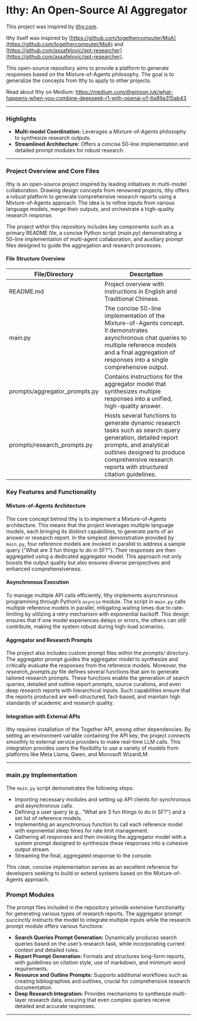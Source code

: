# Ithy: An Open-Source AI Aggregator

This project was inspired by [ithy.com](https://ithy.com).

Ithy itself was inspired by [https://github.com/togethercomputer/MoA](https://github.com/togethercomputer/MoA) and [https://github.com/assafelovic/gpt-researcher](https://github.com/assafelovic/gpt-researcher).

This open-source repository aims to provide a platform to generate responses based on the Mixture-of-Agents philosophy. The goal is to generalize the concepts from Ithy to apply to other projects.

Read about Ithy on Medium: https://medium.com/@winson.luk/what-happens-when-you-combine-deepseek-r1-with-openai-o1-6a89a315ab43

---

### Highlights

* **Multi-model Coordination:** Leverages a Mixture-of-Agents philosophy to synthesize research outputs.
* **Streamlined Architecture:** Offers a concise 50-line implementation and detailed prompt modules for robust research.

---

### Project Overview and Core Files

Ithy is an open-source project inspired by leading initiatives in multi-model collaboration. Drawing design concepts from renowned projects, Ithy offers a robust platform to generate comprehensive research reports using a Mixture-of-Agents approach. The idea is to refine inputs from various language models, merge their outputs, and orchestrate a high-quality research response.

The project within this repository includes key components such as a primary README file, a concise Python script (*main.py*) demonstrating a 50-line implementation of multi-agent collaboration, and auxiliary prompt files designed to guide the aggregation and research processes.

#### File Structure Overview

| File/Directory | Description |
| --- | --- |
| README.md | Project overview with instructions in English and Traditional Chinese. |
| main.py | The concise 50-line implementation of the Mixture-of-Agents concept. It demonstrates asynchronous chat queries to multiple reference models and a final aggregation of responses into a single comprehensive output. |
| prompts/aggregator\_prompts.py | Contains instructions for the aggregator model that synthesizes multiple responses into a unified, high-quality answer. |
| prompts/research\_prompts.py | Hosts several functions to generate dynamic research tasks such as search query generation, detailed report prompts, and analytical outlines designed to produce comprehensive research reports with structured citation guidelines. |

### Key Features and Functionality

#### Mixture-of-Agents Architecture

The core concept behind Ithy is to implement a Mixture-of-Agents architecture. This means that the project leverages multiple language models, each bringing its distinct capabilities, to generate parts of an answer or research report. In the simplest demonstration provided by `main.py`, four reference models are invoked in parallel to address a sample query ("What are 3 fun things to do in SF?"). Their responses are then aggregated using a dedicated aggregator model. This approach not only boosts the output quality but also ensures diverse perspectives and enhanced comprehensiveness.

#### Asynchronous Execution

To manage multiple API calls efficiently, Ithy implements asynchronous programming through Python’s `asyncio` module. The script in `main.py` calls multiple reference models in parallel, mitigating waiting times due to rate-limiting by utilizing a retry mechanism with exponential backoff. This design ensures that if one model experiences delays or errors, the others can still contribute, making the system robust during high-load scenarios.

#### Aggregator and Research Prompts

The project also includes custom prompt files within the *prompts/* directory. The aggregator prompt guides the aggregator model to synthesize and critically evaluate the responses from the reference models. Moreover, the *research\_prompts.py* file defines several functions that aim to generate tailored research prompts. These functions enable the generation of search queries, detailed and outline report prompts, source curations, and even deep research reports with hierarchical inputs. Such capabilities ensure that the reports produced are well-structured, fact-based, and maintain high standards of academic and research quality.

#### Integration with External APIs

Ithy requires installation of the Together API, among other dependencies. By setting an environment variable containing the API key, the project connects smoothly to external service providers to make real-time LLM calls. This integration provides users the flexibility to use a variety of models from platforms like Meta Llama, Qwen, and Microsoft WizardLM.

---

### main.py Implementation

The `main.py` script demonstrates the following steps:

* Importing necessary modules and setting up API clients for synchronous and asynchronous calls.
* Defining a user query (e.g., “What are 3 fun things to do in SF?”) and a set list of reference models.
* Implementing an asynchronous function to call each reference model with exponential sleep times for rate limit management.
* Gathering all responses and then invoking the aggregator model with a system prompt designed to synthesize these responses into a cohesive output stream.
* Streaming the final, aggregated response to the console.

This clear, concise implementation serves as an excellent reference for developers seeking to build or extend systems based on the Mixture-of-Agents approach.

### Prompt Modules

The prompt files included in the repository provide extensive functionality for generating various types of research reports. The aggregator prompt succinctly instructs the model to integrate multiple inputs while the research prompt module offers various functions:

* **Search Queries Prompt Generation:** Dynamically produces search queries based on the user’s research task, while incorporating current context and detailed rules.
* **Report Prompt Generation:** Formats and structures long-form reports, with guidelines on citation style, use of markdown, and minimum word requirements.
* **Resource and Outline Prompts:** Supports additional workflows such as creating bibliographies and outlines, crucial for comprehensive research documentation.
* **Deep Research Integration:** Provides mechanisms to synthesize multi-layer research data, ensuring that even complex queries receive detailed and accurate responses.

---
